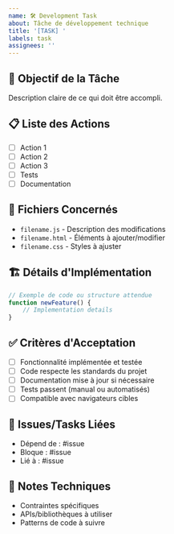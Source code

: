 ```yaml
---
name: 🛠️ Development Task
about: Tâche de développement technique
title: '[TASK] '
labels: task
assignees: ''
---
```


## 🎯 Objectif de la Tâche
Description claire de ce qui doit être accompli.

## 📋 Liste des Actions
- [ ] Action 1
- [ ] Action 2  
- [ ] Action 3
- [ ] Tests
- [ ] Documentation

## 🔗 Fichiers Concernés
- `filename.js` - Description des modifications
- `filename.html` - Éléments à ajouter/modifier
- `filename.css` - Styles à ajuster

## 🏗️ Détails d'Implémentation
```javascript
// Exemple de code ou structure attendue
function newFeature() {
    // Implementation details
}
```

## ✅ Critères d'Acceptation
- [ ] Fonctionnalité implémentée et testée
- [ ] Code respecte les standards du projet
- [ ] Documentation mise à jour si nécessaire
- [ ] Tests passent (manual ou automatisés)
- [ ] Compatible avec navigateurs cibles

## 🔗 Issues/Tasks Liées
- Dépend de : #issue
- Bloque : #issue  
- Lié à : #issue

## 📝 Notes Techniques
- Contraintes spécifiques
- APIs/bibliothèques à utiliser
- Patterns de code à suivre